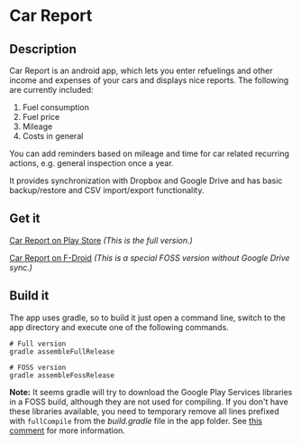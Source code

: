# Car Report

## Description

Car Report is an android app, which lets you enter refuelings and other income and expenses of your
cars and displays nice reports. The following are currently included:

1. Fuel consumption
1. Fuel price
1. Mileage
1. Costs in general

You can add reminders based on mileage and time for car related recurring actions, e.g. general
inspection once a year.

It provides synchronization with Dropbox and Google Drive and has basic backup/restore and CSV
import/export functionality.

## Get it

[Car Report on Play Store](https://play.google.com/store/apps/details?id=me.kuehle.carreport)
*(This is the full version.)*

[Car Report on F-Droid](https://f-droid.org/repository/browse/?fdid=me.kuehle.carreport)
*(This is a special FOSS version without Google Drive sync.)*

## Build it

The app uses gradle, so to build it just open a command line, switch to the app directory and
execute one of the following commands.

```
# Full version
gradle assembleFullRelease

# FOSS version
gradle assembleFossRelease
```

**Note:** It seems gradle will try to download the Google Play Services libraries in a FOSS build,
although they are not used for compiling. If you don't have these libraries available, you need
to temporary remove all lines prefixed with ```fullCompile``` from the *build.gradle* file in the
app folder. See [this comment](https://bitbucket.org/frigus02/car-report/issues/53/dependence-on-proprietary-components#comment-21959839)
for more information.
